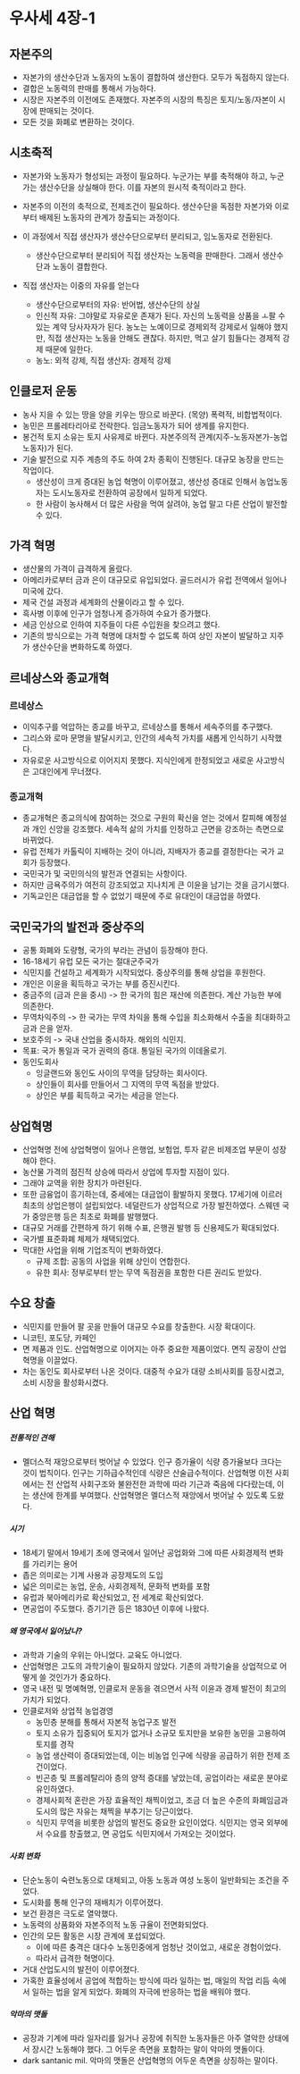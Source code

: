 # 우사세 4장-1

## 자본주의

* 자본가의 생산수단과 노동자의 노동이 결합하여 생산한다. 모두가 독점하지 않는다.
* 결합은 노동력의 판매를 통해서 가능하다.
* 시장은 자본주의 이전에도 존재했다. 자본주의 시장의 특징은 토지/노동/자본이 시장에 판매되는 것이다.
* 모든 것을 화폐로 변환하는 것이다.

## 시초축적

* 자본가와 노동자가 형성되는 과정이 필요하다. 누군가는 부를 축적해야 하고, 누군가는 생산수단을 상실해야 한다. 이를 자본의 원시적 축적이라고 한다.
* 자본주의 이전의 축적으로, 전제조건이 필요하다. 생산수단을 독점한 자본가와 이로부터 배제된 노동자의 관계가 창출되는 과정이다.
* 이 과정에서 직접 생산자가 생산수단으로부터 분리되고, 임노동자로 전환된다.
  * 생산수단으로부터 분리되어 직접 생산자는 노동력을 판매한다. 그래서 생산수단과 노동이 결합한다.

* 직접 생산자는 이중의 자유를 얻는다
  * 생산수단으로부터의 자유: 반어법, 생산수단의 상실
  * 인신적 자유: 그야말로 자유로운 존재가 된다. 자신의 노동력을 상품을 ㅗ팔 수 있는 계약 당사자자가 된다. 농노는 노예이므로 경제외적 강제로서 일해야 했지만, 직접 생산자는 노동을 안해도 괜찮다. 하지만, 먹고 살기 힘들다는 경제적 강제 때문에 일한다.
  * 농노: 외적 강제, 직접 생산자: 경제적 강제

## 인클로저 운동

* 농사 지을 수 있는 땅을 양을 키우는 땅으로 바꾼다. (목양) 폭력적, 비합법적이다.
* 농민은 프롤레타리아로 전락한다. 임금노동자가 되어 생계를 유지한다.
* 봉건적 토지 소유는 토지 사유제로 바뀐다. 자본주의적 관계(지주-노동자본가-농업노동자)가 된다.
* 기술 발전으로 지주 계층의 주도 하여 2차 종획이 진행된다. 대규모 농장을 만드는 작업이다.
  * 생산성이 크게 증대된 농업 혁명이 이루어졌고, 생산성 증대로 인해서 농업노동자는 도시노동자로 전환하여 공장에서 일하게 되었다. 
  * 한 사람이 농사해서 더 많은 사람을 먹여 살려야, 농업 말고 다른 산업이 발전할 수 있다.

## 가격 혁명

* 생산물의 가격이 급격하게 올랐다.
* 아메리카로부터 금과 은이 대규모로 유입되었다. 골드러시가 유럽 전역에서 일어나 미국에 갔다.
* 제국 건설 과정과 세계화의 산물이라고 할 수 있다.
* 흑사병 이후에 인구가 엄청나게 증가하여 수요가 증가했다.
* 세금 인상으로 인하여 지주들이 다른 수입원을 찾으려고 했다.
* 기존의 방식으로는 가격 혁명에 대처할 수 없도록 하여 상인 자본이 발달하고 지주가 생산수단을 변화하도록 하였다.

## 르네상스와 종교개혁

### 르네상스

* 이익추구를 억압하는 종교를 바꾸고, 르네상스를 통해서 세속주의를 추구했다.
* 그리스와 로마 문명을 발달시키고, 인간의 세속적 가치를 새롭게 인식하기 시작했다.
* 자유로운 사고방식으로 이어지지 못했다. 지식인에게 한정되었고 새로운 사고방식은 고대인에게 무너졌다.

### 종교개혁

* 종교개혁은 종교의식에 참여하는 것으로 구원의 확신을 얻는 것에서 칼피해 예정설과 개인 신앙을 강조했다. 세속적 삶의 가치를 인정하고 근면을 강조하는 측면으로 바뀌었다.
* 유럽 전체가 카톨릭이 지배하는 것이 아니라, 지배자가 종교를 결정한다는 국가 교회가 등장했다.
* 국민국가 및 국민의식의 발전과 연결되는 사항이다.
* 하지만 금욕주의가 여전히 강조되었고 지나치게 큰 이윤을 남기는 것을 금기시했다.
* 기독교인은 대금업을 할 수 없었기 때문에 주로 유대인이 대금업을 하였다.

## 국민국가의 발전과 중상주의

* 공통 화폐와 도량형, 국가의 부라는 관념이 등장해야 한다.
* 16-18세기 유럽 모든 국가는 절대군주국가
* 식민지를 건설하고 세계화가 시작되었다. 중상주의를 통해 상업을 후원한다.
* 개인은 이윤을 획득하고 국가는 부를 증진시킨다.
* 중금주의 (금과 은을 중시) -> 한 국가의 힘은 재산에 의존한다. 계산 가능한 부에 의존한다.
* 무역차익주의 -> 한 국가는 무역 차익을 통해 수입을 최소화해서 수출을 최대화하고 금과 은을 얻자.
* 보호주의 -> 국내 산업을 중시하자. 해외의 식민지.
* 목표: 국가 통일과 국가 권력의 증대. 통일된 국가의 이데올로기.
* 동인도회사
  * 잉글랜드와 동인도 사이의 무역을 담당하는 회사이다.
  * 상인들이 회사를 만들어서 그 지역의 무역 독점을 받았다.
  * 상인은 부를 획득하고 국가는 세금을 얻는다.

## 상업혁명

* 산업혁명 전에 상업혁명이 일어나 은행업, 보험업, 투자 같은 비제조업 부문이 성장해야 한다.
* 농산물 가격의 점진적 상승에 따라서 상업에 투자할 지점이 있다.
* 그래야 교역을 위한 장치가 마련된다.
* 또한 금융업이 흥기하는데, 중세에는 대금업이 활발하지 못했다. 17세기에 이르러 최초의 상업은행이 설립되었다. 네덜란드가 상업적으로 가장 발전하였다. 스웨덴 국가 중앙은행 등은 최초로 화폐를 발행했다.
* 대규모 거래를 간편하게 하기 위해 수표, 은행권 발행 등 신용제도가 확대되었다.
* 국가별 표준화폐 체제가 채택되었다.
* 막대한 사업을 위해 기업조직이 변화하였다.
  * 규제 조합: 공동의 사업을 위해 상인이 연합한다.
  * 유한 회사: 정부로부터 받는 무역 독점권을 포함한 다른 권리도 받았다.

## 수요 창출

* 식민지를 만들어 팔 곳을 만들어 대규모 수요를 창출한다. 시장 확대이다.
* 니코틴, 포도당, 카페인
* 면 제품과 인도. 산업혁명으로 이어지는 아주 중요한 제품이었다. 면직 공장이 산업혁명을 이끌었다.
* 차는 동인도 회사로부터 나온 것이다. 대중적 수요가 대량 소비사회를 등장시켰고, 소비 시장을 활성화시켰다.

## 산업 혁명

##### 전통적인 견해

* 멜더스적 재앙으로부터 벗어날 수 있었다. 인구 증가율이 식량 증가율보다 크다는 것이 법칙이다. 인구는 기하급수적인데 식량은 산술급수적이다. 산업혁명 이전 사회에서는 전 산업적 사회구조와 불완전한 과학에 따라 기근과 죽음에 다다랐는데, 이는 생산에 한계를 부여했다. 산업혁명은 멜더스적 재앙에서 벗어날 수 있도록 도왔다.

##### 시기

* 18세기 말에서 19세기 초에 영국에서 일어난 공업화와 그에 따른 사회경제적 변화를 가리키는 용어
* 좁은 의미로는 기계 사용과 공장제도의 도입
* 넓은 의미로는 농업, 운송, 사회경제적, 문화적 변화를 포함
* 유럽과 북아메리카로 확산되었고, 전 세계로 확산되었다.
* 면공업이 주도했다. 증기기관 등은 1830년 이후에 나왔다.

##### 왜 영국에서 일어났나?

* 과학과 기술의 우위는 아니었다. 교육도 아니었다.
* 산업혁명은 고도의 과학기술이 필요하지 않았다. 기존의 과학기술을 상업적으로 어떻게 쓸 것인가가 중요하다.
* 영국 내전 및 명예혁명, 인클로저 운동을 겪으면서 사적 이윤과 경제 발전이 최고의 가치가 되었다.
* 인클로저와 상업적 농업경영
  * 농민층 분해를 통해서 자본적 농업구조 발전
  * 토지 소유가 집중되어 토지가 없거나 소규모 토지만을 보유한 농민을 고용하여 토지를 경작
  * 농업 생산력이 증대되었는데, 이는 비농업 인구에 식량을 공급하기 위한 전제 조건이었다.
  * 빈곤층 및 프롤레탈리아 층의 양적 증대를 낳았는데, 공업이라는 새로운 분야로 유인하였다.
  * 경제사회적 혼란은 가장 효율적인 채찍이었고, 조금 더 높은 수준의 화폐임금과 도시의 많은 자유는 채찍을 부추기는 당근이었다.
  * 식민지 무역을 비롯한 상업의 발전도 중요한 요인이었다. 식민지는 영국 외부에서 수요를 창출했고, 면 공업도 식민지에서 가져오는 것이었다.

##### 사회 변화

* 단순노동이 숙련노동으로 대체되고, 아동 노동과 여성 노동이 일반화되는 조건을 주었다.
* 도시화를 통해 인구의 재배치가 이루어졌다.
* 보건 환경은 극도로 열악했다.
* 노동력의 상품화와 자본주의적 노동 규율이 전면화되었다. 
* 인간의 모든 활동은 시장 관계에 포섭되었다.
  * 이에 따른 충격은 대다수 노동민중에게 엄청난 것이었고, 새로운 경험이었다.
  * 따라서 급격한 혁명이다.
* 거대 산업도시의 발전이 이루어졌다.
* 가혹한 효율성에서 공업에 적합하는 방식에 따라 일하는 법, 매일의 작업 리듬 속에서 일하는 법을 알게 되었다. 화폐의 자극에 반응하는 법을 배워야 했다.

##### 악마의 맷돌

* 공장과 기계에 따라 일자리를 잃거나 공장에 취직한 노동자들은 아주 열악한 상태에서 장시간 노동해야 했다. 그 어두운 측면을 포함하는 말이 악마의 맷돌이다.
* dark santanic mil. 악마의 맷돌은 산업혁명의 어두운 측면을 상징하는 말이다.